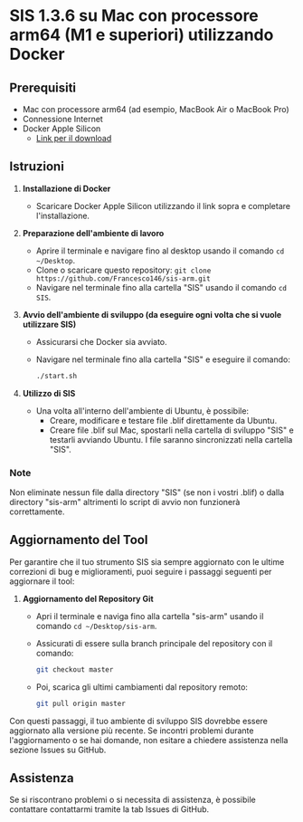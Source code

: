 
# SIS 1.3.6 su Mac con processore arm64 (M1 e superiori) utilizzando Docker

## Prerequisiti

- Mac con processore arm64 (ad esempio, MacBook Air o MacBook Pro)
- Connessione Internet
- Docker Apple Silicon
  - [Link per il download](https://desktop.docker.com/mac/main/arm64/Docker.dmg)

## Istruzioni

1. **Installazione di Docker**
   - Scaricare Docker Apple Silicon utilizzando il link sopra e completare l'installazione.

2. **Preparazione dell'ambiente di lavoro**
   - Aprire il terminale e navigare fino al desktop usando il comando `cd ~/Desktop`.
   - Clone o scaricare questo repository: `git clone https://github.com/Francesco146/sis-arm.git`
   - Navigare nel terminale fino alla cartella "SIS" usando il comando `cd SIS`.

3. **Avvio dell'ambiente di sviluppo (da eseguire ogni volta che si vuole utilizzare SIS)**
   - Assicurarsi che Docker sia avviato.
   - Navigare nel terminale fino alla cartella "SIS" e eseguire il comando:

     ```bash
     ./start.sh
     ```

4. **Utilizzo di SIS**
   - Una volta all'interno dell'ambiente di Ubuntu, è possibile:
     - Creare, modificare e testare file .blif direttamente da Ubuntu.
     - Creare file .blif sul Mac, spostarli nella cartella di sviluppo "SIS" e testarli avviando Ubuntu. I file saranno sincronizzati nella cartella "SIS".

### Note

Non eliminate nessun file dalla directory "SIS" (se non i vostri .blif) o dalla directory "sis-arm" altrimenti lo script di avvio non funzionerà correttamente.

## Aggiornamento del Tool

Per garantire che il tuo strumento SIS sia sempre aggiornato con le ultime correzioni di bug e miglioramenti, puoi seguire i passaggi seguenti per aggiornare il tool:

1. **Aggiornamento del Repository Git**
   - Apri il terminale e naviga fino alla cartella "sis-arm" usando il comando `cd ~/Desktop/sis-arm`.
   - Assicurati di essere sulla branch principale del repository con il comando:

     ```bash
     git checkout master
     ```

   - Poi, scarica gli ultimi cambiamenti dal repository remoto:

     ```bash
     git pull origin master
     ```

Con questi passaggi, il tuo ambiente di sviluppo SIS dovrebbe essere aggiornato alla versione più recente. Se incontri problemi durante l'aggiornamento o se hai domande, non esitare a chiedere assistenza nella sezione Issues su GitHub.

## Assistenza

Se si riscontrano problemi o si necessita di assistenza, è possibile contattare contattarmi tramite la tab Issues di GitHub.
